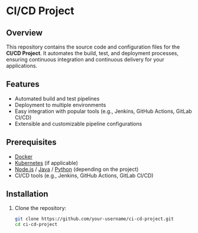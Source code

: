 # CI/CD Project

## Overview
This repository contains the source code and configuration files for the **CI/CD Project**. It automates the build, test, and deployment processes, ensuring continuous integration and continuous delivery for your applications.

## Features
- Automated build and test pipelines
- Deployment to multiple environments
- Easy integration with popular tools (e.g., Jenkins, GitHub Actions, GitLab CI/CD)
- Extensible and customizable pipeline configurations

## Prerequisites
- [Docker](https://www.docker.com/)
- [Kubernetes](https://kubernetes.io/) (if applicable)
- [Node.js](https://nodejs.org/) / [Java](https://www.java.com/) / [Python](https://www.python.org/) (depending on the project)
- CI/CD tools (e.g., Jenkins, GitHub Actions, GitLab CI/CD)

## Installation
1. Clone the repository:
   ```bash
   git clone https://github.com/your-username/ci-cd-project.git
   cd ci-cd-project
